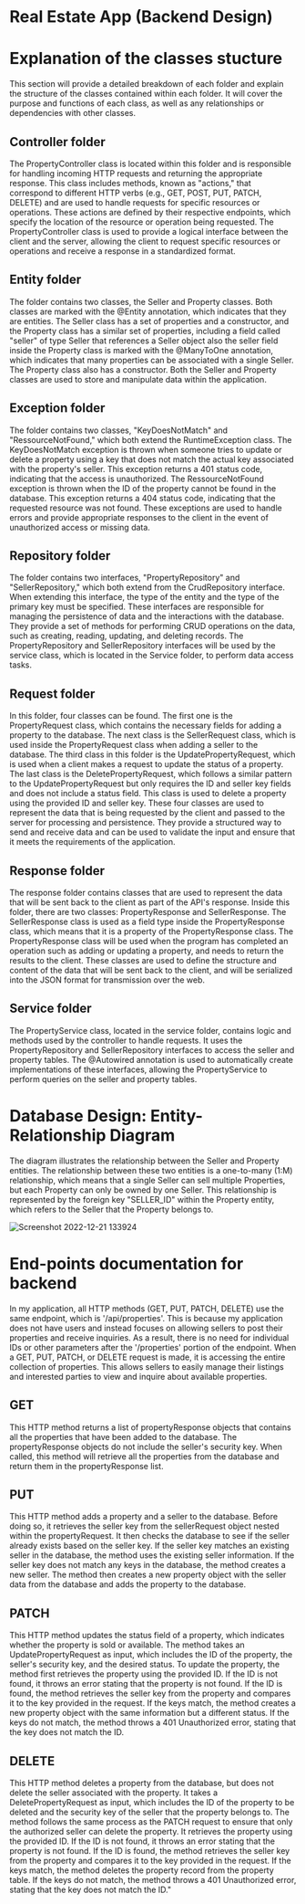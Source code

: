 # Real Estate App (Backend Design)

# Explanation of the classes stucture
This section will provide a detailed breakdown of each folder and explain the structure of the classes contained within each folder. It will cover the purpose and functions of each class, as well as any relationships or dependencies with other classes.

## Controller folder
The PropertyController class is located within this folder and is responsible for handling incoming HTTP requests and returning the appropriate response. This class includes methods, known as "actions," that correspond to different HTTP verbs (e.g., GET, POST, PUT, PATCH, DELETE) and are used to handle requests for specific resources or operations. These actions are defined by their respective endpoints, which specify the location of the resource or operation being requested. The PropertyController class is used to provide a logical interface between the client and the server, allowing the client to request specific resources or operations and receive a response in a standardized format.

## Entity folder
The folder contains two classes, the Seller and Property classes. Both classes are marked with the @Entity annotation, which indicates that they are entities. The Seller class has a set of properties and a constructor, and the Property class has a similar set of properties, including a field called "seller" of type Seller that references a Seller object also the seller field inside the Property class is marked with the @ManyToOne annotation, which indicates that many properties can be associated with a single Seller. The Property class also has a constructor. Both the Seller and Property classes are used to store and manipulate data within the application.

## Exception folder
The folder contains two classes, "KeyDoesNotMatch" and "RessourceNotFound," which both extend the RuntimeException class. The KeyDoesNotMatch exception is thrown when someone tries to update or delete a property using a key that does not match the actual key associated with the property's seller. This exception returns a 401 status code, indicating that the access is unauthorized. The RessourceNotFound exception is thrown when the ID of the property cannot be found in the database. This exception returns a 404 status code, indicating that the requested resource was not found. These exceptions are used to handle errors and provide appropriate responses to the client in the event of unauthorized access or missing data.

## Repository folder
The folder contains two interfaces, "PropertyRepository" and "SellerRepository," which both extend from the CrudRepository interface. When extending this interface, the type of the entity and the type of the primary key must be specified. These interfaces are responsible for managing the persistence of data and the interactions with the database. They provide a set of methods for performing CRUD operations on the data, such as creating, reading, updating, and deleting records. The PropertyRepository and SellerRepository interfaces will be used by the service class, which is located in the Service folder, to perform data access tasks.

## Request folder
In this folder, four classes can be found. The first one is the PropertyRequest class, which contains the necessary fields for adding a property to the database. The next class is the SellerRequest class, which is used inside the PropertyRequest class when adding a seller to the database. The third class in this folder is the UpdatePropertyRequest, which is used when a client makes a request to update the status of a property. The last class is the DeletePropertyRequest, which follows a similar pattern to the UpdatePropertyRequest but only requires the ID and seller key fields and does not include a status field. This class is used to delete a property using the provided ID and seller key. These four classes are used to represent the data that is being requested by the client and passed to the server for processing and persistence. They provide a structured way to send and receive data and can be used to validate the input and ensure that it meets the requirements of the application.

## Response folder
The response folder contains classes that are used to represent the data that will be sent back to the client as part of the API's response. Inside this folder, there are two classes: PropertyResponse and SellerResponse. The SellerResponse class is used as a field type inside the PropertyResponse class, which means that it is a property of the PropertyResponse class. The PropertyResponse class will be used when the program has completed an operation such as adding or updating a property, and needs to return the results to the client. These classes are used to define the structure and content of the data that will be sent back to the client, and will be serialized into the JSON format for transmission over the web.

## Service folder
The PropertyService class, located in the service folder, contains logic and methods used by the controller to handle requests. It uses the PropertyRepository and SellerRepository interfaces to access the seller and property tables. The @Autowired annotation is used to automatically create implementations of these interfaces, allowing the PropertyService to perform queries on the seller and property tables.

# Database Design: Entity-Relationship Diagram
The diagram illustrates the relationship between the Seller and Property entities. The relationship between these two entities is a one-to-many (1:M) relationship, which means that a single Seller can sell multiple Properties, but each Property can only be owned by one Seller. This relationship is represented by the foreign key "SELLER_ID" within the Property entity, which refers to the Seller that the Property belongs to.

![Screenshot 2022-12-21 133924](https://user-images.githubusercontent.com/99833243/208979436-a77b80bf-a6f3-49dd-bdad-78214156ec99.png)

# End-points documentation for backend
In my application, all HTTP methods (GET, PUT, PATCH, DELETE) use the same endpoint, which is '/api/properties'. This is because my application does not have users and instead focuses on allowing sellers to post their properties and receive inquiries. As a result, there is no need for individual IDs or other parameters after the '/properties' portion of the endpoint. When a GET, PUT, PATCH, or DELETE request is made, it is accessing the entire collection of properties. This allows sellers to easily manage their listings and interested parties to view and inquire about available properties.

## GET
This HTTP method returns a list of propertyResponse objects that contains all the properties that have been added to the database. The propertyResponse objects do not include the seller's security key. When called, this method will retrieve all the properties from the database and return them in the propertyResponse list.

## PUT
This HTTP method adds a property and a seller to the database. Before doing so, it retrieves the seller key from the sellerRequest object nested within the propertyRequest. It then checks the database to see if the seller already exists based on the seller key. If the seller key matches an existing seller in the database, the method uses the existing seller information. If the seller key does not match any keys in the database, the method creates a new seller. The method then creates a new property object with the seller data from the database and adds the property to the database.

## PATCH
This HTTP method updates the status field of a property, which indicates whether the property is sold or available. The method takes an UpdatePropertyRequest as input, which includes the ID of the property, the seller's security key, and the desired status. To update the property, the method first retrieves the property using the provided ID. If the ID is not found, it throws an error stating that the property is not found. If the ID is found, the method retrieves the seller key from the property and compares it to the key provided in the request. If the keys match, the method creates a new property object with the same information but a different status. If the keys do not match, the method throws a 401 Unauthorized error, stating that the key does not match the ID.

## DELETE
This HTTP method deletes a property from the database, but does not delete the seller associated with the property. It takes a DeletePropertyRequest as input, which includes the ID of the property to be deleted and the security key of the seller that the property belongs to. The method follows the same process as the PATCH request to ensure that only the authorized seller can delete the property. It retrieves the property using the provided ID. If the ID is not found, it throws an error stating that the property is not found. If the ID is found, the method retrieves the seller key from the property and compares it to the key provided in the request. If the keys match, the method deletes the property record from the property table. If the keys do not match, the method throws a 401 Unauthorized error, stating that the key does not match the ID."
